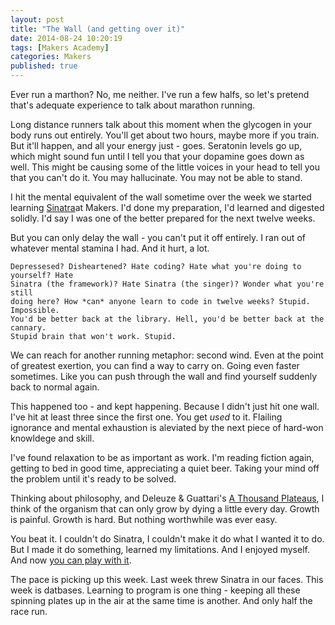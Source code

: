 ```yaml
---
layout: post
title: "The Wall (and getting over it)"
date: 2014-08-24 10:20:19
tags: [Makers Academy]
categories: Makers
published: true
---
```


Ever run a marthon? No, me neither. I've run a few halfs, so let's pretend
that's adequate experience to talk about marathon running.

Long distance runners talk about this moment when the glycogen in your body runs
out entirely. You'll get about two hours, maybe more if you train. But it'll
happen, and all your energy just - goes. Seratonin levels go up, which might
sound fun until I tell you that your dopamine goes down as well. This might be
causing some of the little voices in your head to tell you that you can't do
it. You may hallucinate. You may not be able to stand.

I hit the mental equivalent of the wall sometime over the week we started
learning [Sinatra](http://www.sinatrarb.com/)at Makers. I'd done my preparation,
I'd learned and digested solidly. I'd say I was one of the better prepared for
the next twelve weeks.

But you can only delay the wall - you can't put it off entirely. I ran out of
whatever mental stamina I had. And it hurt, a lot.

	Depressesed? Disheartened? Hate coding? Hate what you're doing to yourself? Hate
	Sinatra (the framework)? Hate Sinatra (the singer)? Wonder what you're still
	doing here? How *can* anyone learn to code in twelve weeks? Stupid. Impossible.
	You'd be better back at the library. Hell, you'd be better back at the cannary.
	Stupid brain that won't work. Stupid.

We can reach for another running metaphor: second wind. Even at the point of
greatest exertion, you can find a way to carry on. Going even faster sometimes.
Like you can push through the wall and find yourself suddenly back to normal
again.

This happened too - and kept happening. Because I didn't just hit one wall. I've
hit at least three since the first one. You get *used* to it. Flailing ignorance
and mental exhaustion is aleviated by the next piece of hard-won knowldege and
skill.

I've found relaxation to be as important as work. I'm reading fiction again,
getting to bed in good time, appreciating a quiet beer. Taking your mind off the
problem until it's ready to be solved.

Thinking about philosophy, and Deleuze & Guattari's [A Thousand
Plateaus](http://en.wikipedia.org/wiki/A_Thousand_Plateaus), I think of the
organism that can only grow by dying a little every day. Growth is painful.
Growth is hard. But nothing worthwhile was ever easy.

You beat it. I couldn't do Sinatra, I couldn't make it do what I wanted it to
do. But I made it do something, learned my limitations. And I enjoyed myself.
And now [you can play with it](http://rpssd.gypsydave5.com/).

The pace is picking up this week. Last week threw Sinatra in our faces. This
week is datbases. Learning to program is one thing - keeping all these spinning
plates up in the air at the same time is another. And only half the race run.


